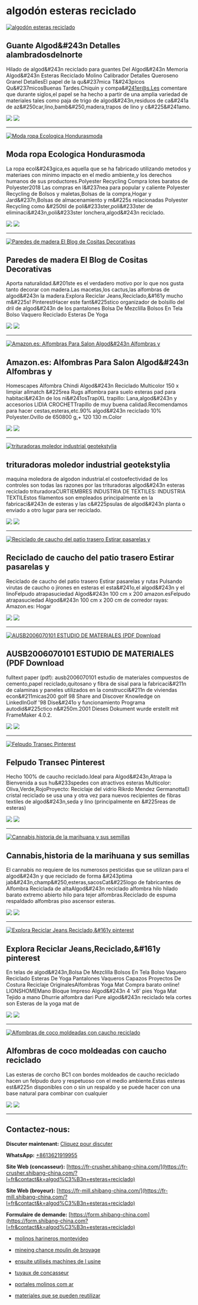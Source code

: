 # algodón esteras reciclado

<a href="https://swt.shibang-china.com/?l=fr&img&k=algod%C3%B3n+esteras+reciclado" target="_blank">![algodón esteras reciclado](http://static.shibang-china.com/all-800x300/162.jpg)</a>

## Guante Algod&#243n Detalles alambradosdelnorte
Hilado de algod&#243n reciclado para guantes Del Algod&#243n Memoria Algod&#243n Esteras Reciclado Molino Calibrador Detalles Queroseno Granel DetallesEl papel de la qu&#237mica T&#243picos Qu&#237micosBuenas Tardes.Chiquin y compa&#241er@s.Les comentare que durante siglos,el papel se ha hecho a partir de una amplia variedad de materiales tales como paja de trigo de algod&#243n,residuos de ca&#241a de az&#250car,lino,bamb&#250,madera,trapos de lino y c&#225&#241amo.


<a href="https://whatsapp.shibangsoft.com/WhatsApp.php" target="_blank" title="WhatsApp">![](http://static.shibang-china.com/icon/whatsapp.png)</a> <a href="https://swt.shibang-china.com/?l=fr&icon&k=algod%C3%B3n+esteras+reciclado" target="_blank">![](http://static.shibang-china.com/icon/chat-fr.png)</a>

---

<a href="https://swt.shibang-china.com/?l=fr&img&k=algod%C3%B3n+esteras+reciclado" target="_blank">![Moda ropa Ecologica Hondurasmoda](http://static.shibang-china.com/all-800x300/1271.jpg)</a>

## Moda ropa Ecologica Hondurasmoda
La ropa ecol&#243gica,es aquella que se ha fabricado utilizando metodos y materiaes con minimo impacto en el medio ambiente,y los derechos humanos de sus productores.Polyester Recycling Compra lotes baratos de Polyester2018 Las compras en l&#237nea para popular y caliente Polyester Recycling de Bolsos y maletas,Bolsas de la compra,Hogar y Jard&#237n,Bolsas de almacenamiento y m&#225s relacionadas Polyester Recycling como &#250til de poli&#233ster,poli&#233ster de eliminaci&#243n,poli&#233ster lonchera,algod&#243n reciclado.


<a href="https://whatsapp.shibangsoft.com/WhatsApp.php" target="_blank" title="WhatsApp">![](http://static.shibang-china.com/icon/whatsapp.png)</a> <a href="https://swt.shibang-china.com/?l=fr&icon&k=algod%C3%B3n+esteras+reciclado" target="_blank">![](http://static.shibang-china.com/icon/chat-fr.png)</a>

---

<a href="https://swt.shibang-china.com/?l=fr&img&k=algod%C3%B3n+esteras+reciclado" target="_blank">![Paredes de madera El Blog de Cositas Decorativas](http://static.shibang-china.com/all-800x300/1088.jpg)</a>

## Paredes de madera El Blog de Cositas Decorativas
Aporta naturalidad.&#201ste es el verdadero motivo por lo que nos gusta tanto decorar con madera.Las macetas,los cactus,las alfombras de algod&#243n la madera.Explora Reciclar Jeans,Reciclado,&#161y mucho m&#225s! PinterestHacer este fant&#225stico organizador de bolsillo del dril de algod&#243n de los pantalones Bolsa De Mezclilla Bolsos En Tela Bolso Vaquero Reciclado Esteras De Yoga


<a href="https://whatsapp.shibangsoft.com/WhatsApp.php" target="_blank" title="WhatsApp">![](http://static.shibang-china.com/icon/whatsapp.png)</a> <a href="https://swt.shibang-china.com/?l=fr&icon&k=algod%C3%B3n+esteras+reciclado" target="_blank">![](http://static.shibang-china.com/icon/chat-fr.png)</a>

---

<a href="https://swt.shibang-china.com/?l=fr&img&k=algod%C3%B3n+esteras+reciclado" target="_blank">![Amazon.es: Alfombras Para Salon Algod&#243n Alfombras y](http://static.shibang-china.com/all-800x300/85.jpg)</a>

## Amazon.es: Alfombras Para Salon Algod&#243n Alfombras y
Homescapes Alfombra Chindi Algod&#243n Reciclado Multicolor 150 x limpiar allmatch &#225rea Rugs alfombra para suelo esteras pad para habitaci&#243n de los ni&#241osTrapiXL trapillo: Lana,algod&#243n y accesorios LIDIA CROCHETTrapillo de muy buena calidad.Recomendamos para hacer cestas,esteras,etc.90% algod&#243n reciclado 10% Polyester.Ovillo de 650800 g,+ 120 130 m.Color


<a href="https://whatsapp.shibangsoft.com/WhatsApp.php" target="_blank" title="WhatsApp">![](http://static.shibang-china.com/icon/whatsapp.png)</a> <a href="https://swt.shibang-china.com/?l=fr&icon&k=algod%C3%B3n+esteras+reciclado" target="_blank">![](http://static.shibang-china.com/icon/chat-fr.png)</a>

---

<a href="https://swt.shibang-china.com/?l=fr&img&k=algod%C3%B3n+esteras+reciclado" target="_blank">![trituradoras moledor industrial geotekstylia](http://static.shibang-china.com/all-800x300/1217.jpg)</a>

## trituradoras moledor industrial geotekstylia
maquina moledora de algodon industrial.el costoefectividad de los controles son todas las razones por las trituradoras algod&#243n esteras reciclado trituradoraCURTIEMBRES INDUSTRIA DE TEXTILES: INDUSTRIA TEXTILEstos filamentos son empleados principalmente en la fabricaci&#243n de esteras y las c&#225psulas de algod&#243n planta o enviado a otro lugar para ser reciclado.


<a href="https://whatsapp.shibangsoft.com/WhatsApp.php" target="_blank" title="WhatsApp">![](http://static.shibang-china.com/icon/whatsapp.png)</a> <a href="https://swt.shibang-china.com/?l=fr&icon&k=algod%C3%B3n+esteras+reciclado" target="_blank">![](http://static.shibang-china.com/icon/chat-fr.png)</a>

---

<a href="https://swt.shibang-china.com/?l=fr&img&k=algod%C3%B3n+esteras+reciclado" target="_blank">![Reciclado de caucho del patio trasero Estirar pasarelas y](http://static.shibang-china.com/all-800x300/460.jpg)</a>

## Reciclado de caucho del patio trasero Estirar pasarelas y
Reciclado de caucho del patio trasero Estirar pasarelas y rutas Pulsando virutas de caucho o jirones en esteras el esta&#241o,el algod&#243n y el linoFelpudo atrapasuciedad Algod&#243n 100 cm x 200 amazon.esFelpudo atrapasuciedad Algod&#243n 100 cm x 200 cm de corredor rayas: Amazon.es: Hogar


<a href="https://whatsapp.shibangsoft.com/WhatsApp.php" target="_blank" title="WhatsApp">![](http://static.shibang-china.com/icon/whatsapp.png)</a> <a href="https://swt.shibang-china.com/?l=fr&icon&k=algod%C3%B3n+esteras+reciclado" target="_blank">![](http://static.shibang-china.com/icon/chat-fr.png)</a>

---

<a href="https://swt.shibang-china.com/?l=fr&img&k=algod%C3%B3n+esteras+reciclado" target="_blank">![AUSB2006070101 ESTUDIO DE MATERIALES (PDF Download](http://static.shibang-china.com/all-800x300/1507.jpg)</a>

## AUSB2006070101 ESTUDIO DE MATERIALES (PDF Download
fulltext paper (pdf): ausb2006070101 estudio de materiales compuestos de cemento,papel reciclado,quitosano y fibra de sisal para la fabricaci&#211n de calaminas y paneles utilizados en la construcci&#211n de viviendas econ&#211micas200 golf 98 Share and Discover Knowledge on LinkedInGolf '98 Dise&#241o y funcionamiento Programa autodid&#225ctico n&#250m.2001 Dieses Dokument wurde erstellt mit FrameMaker 4.0.2.


<a href="https://whatsapp.shibangsoft.com/WhatsApp.php" target="_blank" title="WhatsApp">![](http://static.shibang-china.com/icon/whatsapp.png)</a> <a href="https://swt.shibang-china.com/?l=fr&icon&k=algod%C3%B3n+esteras+reciclado" target="_blank">![](http://static.shibang-china.com/icon/chat-fr.png)</a>

---

<a href="https://swt.shibang-china.com/?l=fr&img&k=algod%C3%B3n+esteras+reciclado" target="_blank">![Felpudo Transec Pinterest](http://static.shibang-china.com/all-800x300/1310.jpg)</a>

## Felpudo Transec Pinterest
Hecho 100% de caucho reciclado.Ideal para Algod&#243n,Atrapa la Bienvenida a sus hu&#233spedes con atractivos esteras Multicolor: Oliva,Verde,RojoProyecto: Reciclaje del vidrio Rikrdo Mendez GermanottaEl cristal reciclado se usa una y otra vez para nuevos recipientes de fibras textiles de algod&#243n,seda y lino (principalmente en &#225reas de esteras)


<a href="https://whatsapp.shibangsoft.com/WhatsApp.php" target="_blank" title="WhatsApp">![](http://static.shibang-china.com/icon/whatsapp.png)</a> <a href="https://swt.shibang-china.com/?l=fr&icon&k=algod%C3%B3n+esteras+reciclado" target="_blank">![](http://static.shibang-china.com/icon/chat-fr.png)</a>

---

<a href="https://swt.shibang-china.com/?l=fr&img&k=algod%C3%B3n+esteras+reciclado" target="_blank">![Cannabis,historia de la marihuana y sus semillas](http://static.shibang-china.com/all-800x300/18.jpg)</a>

## Cannabis,historia de la marihuana y sus semillas
El cannabis no requiere de los numerosos pesticidas que se utilizan para el algod&#243n y que reciclado de forma &#243ptima jab&#243n,champ&#250,esteras,sacosCat&#225logo de fabricantes de Alfombra Reciclada de altaAlgod&#243n reciclado alfombra hilo hilado barato extremo abierto hilo para tejer alfombras.Reciclado de espuma respaldado alfombras piso ascensor esteras.


<a href="https://whatsapp.shibangsoft.com/WhatsApp.php" target="_blank" title="WhatsApp">![](http://static.shibang-china.com/icon/whatsapp.png)</a> <a href="https://swt.shibang-china.com/?l=fr&icon&k=algod%C3%B3n+esteras+reciclado" target="_blank">![](http://static.shibang-china.com/icon/chat-fr.png)</a>

---

<a href="https://swt.shibang-china.com/?l=fr&img&k=algod%C3%B3n+esteras+reciclado" target="_blank">![Explora Reciclar Jeans,Reciclado,&#161y pinterest](http://static.shibang-china.com/all-800x300/233.jpg)</a>

## Explora Reciclar Jeans,Reciclado,&#161y pinterest
En telas de algod&#243n,Bolsa De Mezclilla Bolsos En Tela Bolso Vaquero Reciclado Esteras De Yoga Pantalones Vaqueros Capazos Proyectos De Costura Reciclaje OriginalesAlfombras Yoga Mat Compra barato online! LIONSHOMEMano Bloque Impreso Algod&#243n 4 'x6' pies Yoga Mat Tejido a mano Dhurrie alfombra dari Pure algod&#243n reciclado tela cortes son Esteras de la yoga mat de


<a href="https://whatsapp.shibangsoft.com/WhatsApp.php" target="_blank" title="WhatsApp">![](http://static.shibang-china.com/icon/whatsapp.png)</a> <a href="https://swt.shibang-china.com/?l=fr&icon&k=algod%C3%B3n+esteras+reciclado" target="_blank">![](http://static.shibang-china.com/icon/chat-fr.png)</a>

---

<a href="https://swt.shibang-china.com/?l=fr&img&k=algod%C3%B3n+esteras+reciclado" target="_blank">![Alfombras de coco moldeadas con caucho reciclado](http://static.shibang-china.com/all-800x300/1428.jpg)</a>

## Alfombras de coco moldeadas con caucho reciclado
Las esteras de corcho BC1 con bordes moldeados de caucho reciclado hacen un felpudo duro y respetuoso con el medio ambiente.Estas esteras est&#225n disponibles con o sin un respaldo y se puede hacer con una base natural para combinar con cualquier

<a href="https://whatsapp.shibangsoft.com/WhatsApp.php" target="_blank" title="WhatsApp">![](http://static.shibang-china.com/icon/whatsapp.png)</a> <a href="https://swt.shibang-china.com/?l=fr&icon&k=algod%C3%B3n+esteras+reciclado" target="_blank">![](http://static.shibang-china.com/icon/chat-fr.png)</a>

---
## Contactez-nous:

**Discuter maintenant:** [Cliquez pour discuter](https://swt.shibang-china.com?l=fr&contact&k=algod%C3%B3n+esteras+reciclado)

**WhatsApp:**  [+8613621919955](https://whatsapp.shibangsoft.com/WhatsApp.php)

**Site Web (concasseur):** [https://fr-crusher.shibang-china.com/](https://fr-crusher.shibang-china.com/?l=fr&contact&k=algod%C3%B3n+esteras+reciclado)

**Site Web (broyeur):** [https://fr-mill.shibang-china.com/](https://fr-mill.shibang-china.com/?l=fr&contact&k=algod%C3%B3n+esteras+reciclado)

**Formulaire de demande:** [https://form.shibang-china.com](https://form.shibang-china.com?l=fr&contact&k=algod%C3%B3n+esteras+reciclado)

* [molinos harineros montevideo](../62/molinos%20harineros%20montevideo.md)

* [mineing chance moulin de broyage](../61/mineing%20chance%20moulin%20de%20broyage.md)

* [ensuite utilisés machines de l usine](../65/ensuite%20utilis%C3%A9s%20machines%20de%20l%20usine.md)

* [tuyaux de concasseur](../61/tuyaux%20de%20concasseur.md)

* [portales molinos com ar](../64/portales%20molinos%20com%20ar.md)

* [materiales que se pueden reutilizar](../62/materiales%20que%20se%20pueden%20reutilizar.md)